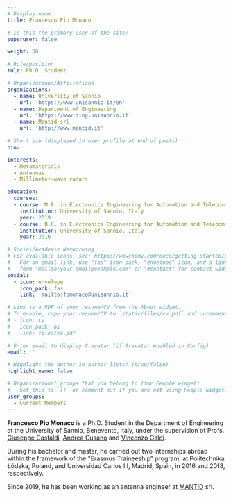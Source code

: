 ```yaml
---
# Display name
title: Francesco Pio Monaco

# Is this the primary user of the site?
superuser: false

weight: 50

# Role/position
role: Ph.D. Student

# Organizations/Affiliations
organizations:
  - name: University of Sannio
    url: 'https://www.unisannio.it/en'
  - name: Department of Engineering
    url: 'https://www.ding.unisannio.it'
  - name: Mantid srl
    url: 'http://www.mantid.it'

# Short bio (displayed in user profile at end of posts)
bio:

interests:
  - Metamaterials
  - Antennas
  - Millimeter-wave radars

education:
  courses:
  - course: M.E. in Electronics Engineering for Automation and Telecommunications
    institution: University of Sannio, Italy
    year: 2019
  - course: B.E. in Electronics Engineering for Automation and Telecommunications
    institution: University of Sannio, Italy
    year: 2016

# Social/Academic Networking
# For available icons, see: https://wowchemy.com/docs/getting-started/page-builder/#icons
#   For an email link, use "fas" icon pack, "envelope" icon, and a link in the
#   form "mailto:your-email@example.com" or "#contact" for contact widget.
social:
  - icon: envelope
    icon_pack: fas
    link: 'mailto:fpmonaco@unisannio.it'

# Link to a PDF of your resume/CV from the About widget.
# To enable, copy your resume/CV to `static/files/cv.pdf` and uncomment the lines below.
# - icon: cv
#   icon_pack: ai
#   link: files/cv.pdf

# Enter email to display Gravatar (if Gravatar enabled in Config)
email: ''

# Highlight the author in author lists? (true/false)
highlight_name: false

# Organizational groups that you belong to (for People widget)
#   Set this to `[]` or comment out if you are not using People widget.
user_groups:
  - Current Members
---
```


**Francesco Pio Monaco** is a Ph.D. Student in the Department of Engineering at the University of Sannio, Benevento, Italy, under the supervision of Profs. [Giuseppe Castaldi](/author/giuseppe-castaldi), [Andrea Cusano](https://www.unisannio.it/it/user/627/ricerca) and [Vincenzo Galdi](/author/vincenzo-galdi).

During his bachelor and master, he carried out two internships abroad within the framework of the "Erasmus Traineeship" program, at Politechnika Łódzka, Poland, and Universidad Carlos III, Madrid, Spain, in 2016 and 2018, respectively.

Since 2019, he has been working as an antenna engineer at [MANTID](/spinoff/mantid) srl.
